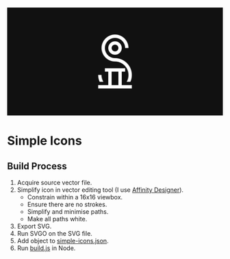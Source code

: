 [![Simple Icons](/images/og.png)](https://simpleicons.org)

# Simple Icons

## Build Process

1. Acquire source vector file.
1. Simplify icon in vector editing tool (I use [Affinity Designer](https://affinity.serif.com/en-gb/)).
   - Constrain within a 16x16 viewbox.
   - Ensure there are no strokes.
   - Simplify and minimise paths.
   - Make all paths white.
1. Export SVG.
1. Run SVGO on the SVG file.
1. Add object to [simple-icons.json](https://github.com/danleech/simple-icons/blob/gh-pages/src/simple-icons.json).
1. Run [build.js](https://github.com/danleech/simple-icons/blob/gh-pages/src/build.js) in Node.
